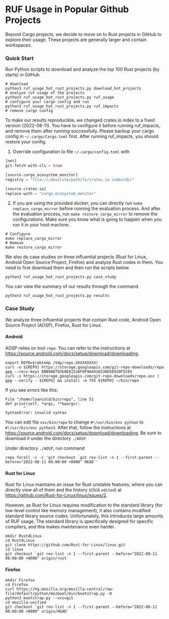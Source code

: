# RUF Usage in Popular Github Projects

Beyond Cargo projects, we decide to move on to Rust projects in GitHub to explore their usage. These projects are generally larger and contain workspaces.

### Quick Start

Run Python scripts to download and analyze the top 100 Rust projects (by starts) in GitHub.

```Shell
# download
python3 ruf_usage_hot_rust_projects.py download_hot_projects
# analyze ruf usage of the projects
python3 ruf_usage_hot_rust_projects.py ruf_usage
# configure your cargo config and run
python3 ruf_usage_hot_rust_projects.py ruf_impacts
# remove cargo config
```

To make our results reproducible, we changed crates.io index to a fixed version (2022-08-11). You have to configure it before running ruf_impacts, and remove them after running successfully. Please backup your cargo config in `~/.cargo/Cargo.toml` first. After running ruf_impacts, you should restore your config.


1. Override configuration to file `~/.cargo/config.toml` with 
```Rust
[net]
git-fetch-with-cli = true

[source.cargo_ecosystem_monitor]
registry = "file:///absolute/path/to/crates.io-index/dir" 

[source.crates-io]
replace-with = "cargo_ecosystem_monitor"
```
2. If you are using the provided docker, you can directly run `make replace_cargo_mirror` before running the evaluation process. And after the evaluation process, run `make restore_cargo_mirror` to remove the configurations. Make sure you know what is going to happen when you run it in your host machine.

```Shell
# Configure
make replace_cargo_mirror
# Remove
make restore_cargo_mirror
```



We also do case studies on three influential projects (Rust for Linux, Android Open Source Project, Firefox) and analyze Rust codes in them. You need to first download them and then run the scripts below.

```Shell
python3 ruf_usage_hot_rust_projects.py case_study
```


You can view the summary of our results through the command.

```Shell
python3 ruf_usage_hot_rust_projects.py results
```

### Case Study

We analyze three influential projects that contain Rust code, Android Open Source Project (AOSP), Firefox, Rust for Linux.


#### Android

AOSP relies on tool `repo`. You can refer to the instructions at https://source.android.com/docs/setup/download/downloading.

```Shell
export REPO=$(mktemp /tmp/repo.XXXXXXXXX)
curl -o ${REPO} https://storage.googleapis.com/git-repo-downloads/repo
gpg --recv-keys 8BB9AD793E8E6153AF0F9A4416530D5E920F5C65
curl -s https://storage.googleapis.com/git-repo-downloads/repo.asc | gpg --verify - ${REPO} && install -m 755 ${REPO} ~/bin/repo
```

If you see errors like this:

```
File "/home/loancold/bin/repo", line 51
def print(self, *args, **kwargs):
        ^
SyntaxError: invalid syntax
```

You can edit file `xxx/bin/repo` to change `#!/usr/bin/env python` to `#!/usr/bin/env python3`. After that, follow the instructions at https://source.android.com/docs/setup/download/downloading. Be sure to download it under the directory `./AOSP`.

Under directory `./AOSP`, run command

```Shell
repo forall -v -c 'git checkout `git rev-list -n 1 --first-parent --before="2022-08-11 00:00:00 +0000" HEAD`'
```

#### Rust for Linux

Rust for Linux maintains an issue for Rust unstable features, where you can directly view all of them and the history (click `edited`) at https://github.com/Rust-for-Linux/linux/issues/2.

However, as Rust for Linux requires modification to the standard library (for low-level control like memory management), it also contains modified standard library source codes. Unfortunately, this introduces large amounts of RUF usage. The standard library is specifically designed for specific compilers, and this makes maintenance even harder.

```Shell
mkdir Rust4Linux
cd Rust4Linux
git clone https://github.com/Rust-for-Linux/linux.git
cd linux
git checkout `git rev-list -n 1 --first-parent --before="2022-08-11 00:00:00 +0000" origin/rust`
```


#### Firefox

```Shell
mkdir Firefox
cd Firefox
curl https://hg.mozilla.org/mozilla-central/raw-file/default/python/mozboot/bin/bootstrap.py -O
python3 bootstrap.py --vcs=git
cd mozilla-unified
git checkout `git rev-list -n 1 --first-parent --before="2022-08-11 00:00:00 +0000" origin/HEAD`
```
